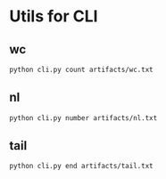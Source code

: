
# Utils for CLI

## wc

```bash
python cli.py count artifacts/wc.txt
```

## nl

```bash
python cli.py number artifacts/nl.txt
```

## tail

```bash
python cli.py end artifacts/tail.txt
```

